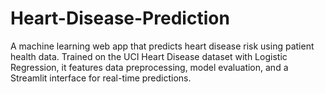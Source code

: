 # Heart-Disease-Prediction
A machine learning web app that predicts heart disease risk using patient health data. Trained on the UCI Heart Disease dataset with Logistic Regression, it features data preprocessing, model evaluation, and a Streamlit interface for real-time predictions.
